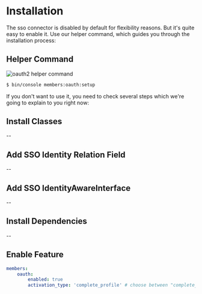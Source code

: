 # Installation
The sso connector is disabled by default for flexibility reasons.
But it's quite easy to enable it. Use our helper command, which guides you through the installation process:

## Helper Command
![oauth2 helper command](https://user-images.githubusercontent.com/700119/68656716-a00e0b00-0532-11ea-863f-664ef3c55ea7.png)

```bash
$ bin/console members:oauth:setup
```

If you don't want to use it, you need to check several steps which we're going to explain to you right now:

## Install Classes
-- 

## Add SSO Identity Relation Field
--

## Add SSO IdentityAwareInterface
-- 

## Install Dependencies
--

## Enable Feature

```yaml
members:
    oauth:
        enabled: true
        activation_type: 'complete_profile' # choose between "complete_profile" and  "instant"
```